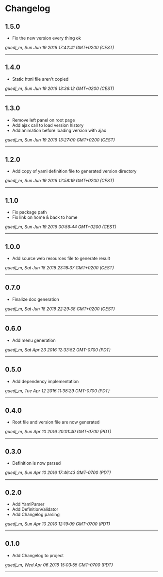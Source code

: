 # Changelog

## 1.5.0

* Fix the new version every thing ok

*guedj_m, Sun Jun 19 2016 17:42:41 GMT+0200 (CEST)*

---
## 1.4.0

* Static html file aren't copied

*guedj_m, Sun Jun 19 2016 13:36:12 GMT+0200 (CEST)*

---
## 1.3.0

* Remove left panel on root page
* Add ajax call to load version history
* Add animation before loading version with ajax

*guedj_m, Sun Jun 19 2016 13:27:00 GMT+0200 (CEST)*

---
## 1.2.0

* Add copy of yaml definition file to generated version directory

*guedj_m, Sun Jun 19 2016 12:58:19 GMT+0200 (CEST)*

---
## 1.1.0

* Fix package path
* Fix link on home & back to home

*guedj_m, Sun Jun 19 2016 00:56:44 GMT+0200 (CEST)*

---
## 1.0.0

* Add source web resources file to generate result

*guedj_m, Sat Jun 18 2016 23:18:37 GMT+0200 (CEST)*

---
## 0.7.0

* Finalize doc generation

*guedj_m, Sat Jun 18 2016 22:29:38 GMT+0200 (CEST)*

---
## 0.6.0

* Add menu generation

*guedj_m, Sat Apr 23 2016 12:33:52 GMT-0700 (PDT)*

---
## 0.5.0

* Add dependency implementation

*guedj_m, Tue Apr 12 2016 11:38:29 GMT-0700 (PDT)*

---
## 0.4.0

* Root file and version file are now generated

*guedj_m, Sun Apr 10 2016 20:01:40 GMT-0700 (PDT)*

---
## 0.3.0

* Definition is now parsed

*guedj_m, Sun Apr 10 2016 17:46:43 GMT-0700 (PDT)*

---
## 0.2.0

* Add YamlParser
* Add DefinitionValidator
* Add Changelog parsing

*guedj_m, Sun Apr 10 2016 12:19:09 GMT-0700 (PDT)*

---
## 0.1.0

* Add Changelog to project

*guedj_m, Wed Apr 06 2016 15:03:55 GMT-0700 (PDT)*

---